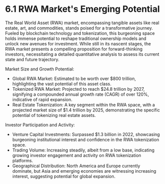 # 6.1 RWA Market's Emerging Potential

The Real World Asset (RWA) market, encompassing tangible assets like real estate, art, and commodities, stands poised for a transformative journey. Fueled by blockchain technology and tokenization, this burgeoning space holds immense potential to reshape traditional ownership models and unlock new avenues for investment. While still in its nascent stages, the RWA market presents a compelling proposition for forward-thinking investors, necessitating a detailed quantitative analysis to assess its current state and future trajectory.

Market Size and Growth Potential:

* Global RWA Market: Estimated to be worth over $800 trillion, highlighting the vast potential of this asset class.
* Tokenized RWA Market: Projected to reach $24.8 trillion by 2027, signifying a compounded annual growth rate (CAGR) of over 120%, indicative of rapid expansion.
* Real Estate Tokenization: A key segment within the RWA space, with a projected market size of $1.4 trillion by 2025, demonstrating the specific potential of tokenizing real estate assets.

Investor Participation and Activity:

* Venture Capital Investments: Surpassed $1.3 billion in 2022, showcasing burgeoning institutional interest and confidence in the RWA tokenization space.
* Trading Volume: Increasing steadily, albeit from a low base, indicating growing investor engagement and activity on RWA tokenization platforms.
* Geographical Distribution: North America and Europe currently dominate, but Asia and emerging economies are witnessing increasing interest, suggesting potential for global expansion.
